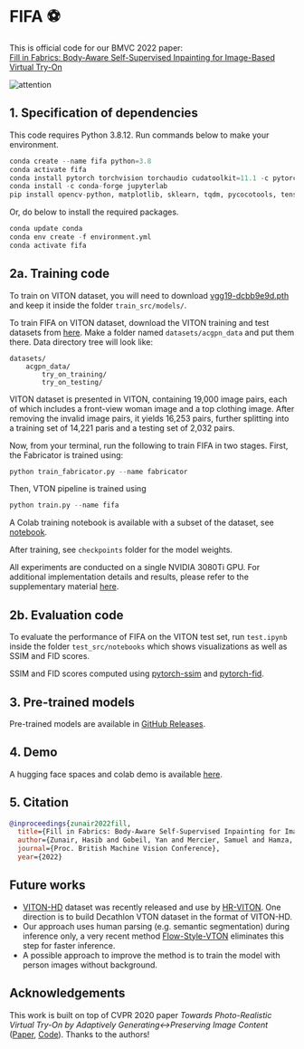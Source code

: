 # FIFA ⚽

This is official code for our BMVC 2022 paper:<br>
[Fill in Fabrics: Body-Aware Self-Supervised Inpainting for Image-Based Virtual Try-On](https://arxiv.org/abs/2210.00918)
<br>

![attention](https://github.com/hasibzunair/fifa-tryon/blob/main/media/pipeline.png)

## 1. Specification of dependencies

This code requires Python 3.8.12. Run commands below to make your environment.
```python
conda create --name fifa python=3.8
conda activate fifa
conda install pytorch torchvision torchaudio cudatoolkit=11.1 -c pytorch-lts -c nvidia
conda install -c conda-forge jupyterlab
pip install opencv-python, matplotlib, sklearn, tqdm, pycocotools, tensorboard, PyWavelets, tensorboardX
```
Or, do below to install the required packages.
```python
conda update conda
conda env create -f environment.yml
conda activate fifa 
```

## 2a. Training code

To train on VITON dataset, you will need to download [vgg19-dcbb9e9d.pth](https://github.com/hasibzunair/fifa-tryon/releases/download/v1.0-models/vgg19-dcbb9e9d.pth) and keep it inside the folder `train_src/models/`.

To train FIFA on VITON dataset, download the VITON training and test datasets from [here](https://github.com/hasibzunair/fifa-tryon/releases/download/v1.0-data/acgpn_data.zip). Make a folder named `datasets/acgpn_data` and put them there. Data directory tree will look like:

```
datasets/
    acgpn_data/
        try_on_training/
        try_on_testing/
```

VITON dataset is presented in VITON, containing 19,000 image pairs, each of which includes a front-view woman image and a top clothing image. After removing the invalid image pairs, it yields 16,253 pairs, further splitting into a training set of 14,221 paris and a testing set of 2,032 pairs.

Now, from your terminal, run the following to train FIFA in two stages. First, the Fabricator is trained using:
```python
python train_fabricator.py --name fabricator
```

Then, VTON pipeline is trained using
```python
python train.py --name fifa
```

A Colab training notebook is available with a subset of the dataset, see [notebook](https://github.com/hasibzunair/fifa-tryon/blob/main/train_src/notebooks/train_colab.ipynb).

After training, see `checkpoints` folder for the model weights. 

All experiments are conducted on a single NVIDIA 3080Ti GPU. For additional implementation details and results, please refer to the supplementary material [here](https://github.com/hasibzunair/fifa-tryon/blob/main/media/supplementary_materials.pdf).

## 2b. Evaluation code
To evaluate the performance of FIFA on the VITON test set, run `test.ipynb` inside the folder `test_src/notebooks` which shows visualizations as well as SSIM and FID scores.

SSIM and FID scores computed using [pytorch-ssim](https://github.com/Po-Hsun-Su/pytorch-ssim) and [pytorch-fid](https://github.com/mseitzer/pytorch-fid).

## 3. Pre-trained models

Pre-trained models are available in [GitHub Releases](https://github.com/hasibzunair/fifa-tryon/releases/tag/v1.0-models).

## 4. Demo

A hugging face spaces and colab demo is available [here](https://github.com/hasibzunair/fifa-demo).

## 5. Citation
```bibtex
@inproceedings{zunair2022fill,
  title={Fill in Fabrics: Body-Aware Self-Supervised Inpainting for Image-Based Virtual Try-On},
  author={Zunair, Hasib and Gobeil, Yan and Mercier, Samuel and Hamza, A Ben},
  journal={Proc. British Machine Vision Conference},
  year={2022}
```

## Future works
* [VITON-HD](https://github.com/shadow2496/VITON-HD) dataset was recently released and use by [HR-VITON](https://github.com/sangyun884/HR-VITON). One direction is to build Decathlon VTON dataset in the format of VITON-HD.
* Our approach uses human parsing (e.g. semantic segmentation) during inference only, a very recent method [Flow-Style-VTON](https://github.com/SenHe/Flow-Style-VTON) eliminates this step for faster inference.
* A possible approach to improve the method is to train the model with person images without background.

## Acknowledgements
This work is built on top of CVPR 2020 paper *Towards Photo-Realistic Virtual Try-On by Adaptively
Generating↔Preserving Image Content* ([Paper](https://arxiv.org/pdf/2003.05863.pdf), [Code](https://github.com/switchablenorms/DeepFashion_Try_On)). Thanks to the authors!